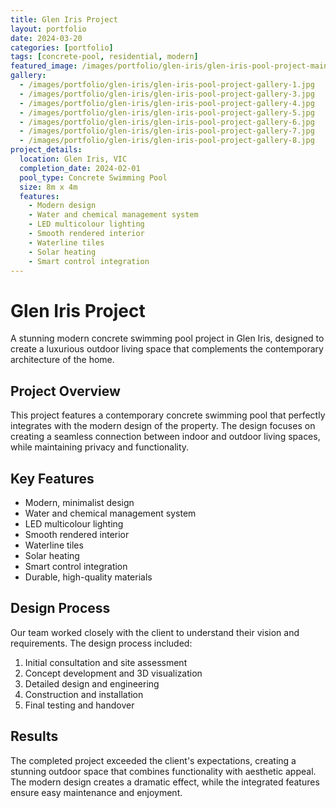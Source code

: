 ```yaml
---
title: Glen Iris Project
layout: portfolio
date: 2024-03-20
categories: [portfolio]
tags: [concrete-pool, residential, modern]
featured_image: /images/portfolio/glen-iris/glen-iris-pool-project-main.jpg
gallery:
  - /images/portfolio/glen-iris/glen-iris-pool-project-gallery-1.jpg
  - /images/portfolio/glen-iris/glen-iris-pool-project-gallery-3.jpg
  - /images/portfolio/glen-iris/glen-iris-pool-project-gallery-4.jpg
  - /images/portfolio/glen-iris/glen-iris-pool-project-gallery-5.jpg
  - /images/portfolio/glen-iris/glen-iris-pool-project-gallery-6.jpg
  - /images/portfolio/glen-iris/glen-iris-pool-project-gallery-7.jpg
  - /images/portfolio/glen-iris/glen-iris-pool-project-gallery-8.jpg
project_details:
  location: Glen Iris, VIC
  completion_date: 2024-02-01
  pool_type: Concrete Swimming Pool
  size: 8m x 4m
  features:
    - Modern design
    - Water and chemical management system
    - LED multicolour lighting
    - Smooth rendered interior
    - Waterline tiles
    - Solar heating
    - Smart control integration
---
```


# Glen Iris Project

A stunning modern concrete swimming pool project in Glen Iris, designed to create a luxurious outdoor living space that complements the contemporary architecture of the home.

## Project Overview

This project features a contemporary concrete swimming pool that perfectly integrates with the modern design of the property. The design focuses on creating a seamless connection between indoor and outdoor living spaces, while maintaining privacy and functionality.

## Key Features

- Modern, minimalist design
- Water and chemical management system
- LED multicolour lighting
- Smooth rendered interior
- Waterline tiles
- Solar heating
- Smart control integration
- Durable, high-quality materials

## Design Process

Our team worked closely with the client to understand their vision and requirements. The design process included:

1. Initial consultation and site assessment
2. Concept development and 3D visualization
3. Detailed design and engineering
4. Construction and installation
5. Final testing and handover

## Results

The completed project exceeded the client's expectations, creating a stunning outdoor space that combines functionality with aesthetic appeal. The modern design creates a dramatic effect, while the integrated features ensure easy maintenance and enjoyment.
